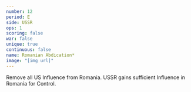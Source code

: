 ```yaml
---
number: 12
period: E
side: USSR
ops: 1
scoring: false
war: false
unique: true
continuous: false
name: Romanian Abdication*
image: "[img url]"
---
```

Remove all US Influence from Romania. USSR gains sufficient Influence in Romania for Control.
